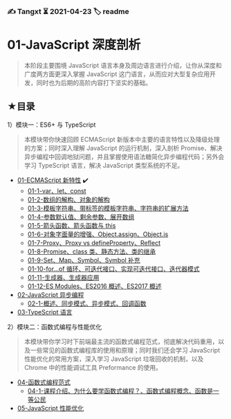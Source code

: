 ### ✍️ Tangxt ⏳ 2021-04-23 🏷️ readme

# 01-JavaScript 深度剖析

> 本阶段主要围境 JavaScript 语言本身及周边语言进行介绍，让你从深度和广度两方面更深入掌握 JavaScript 这门语言，从而应对大型复杂应用开发，同时也为后期的高阶内容打下坚实的基础。

## ★目录

1）模块一：ES6+ 与 TypeScript

> 本模块带你快速回顾 ECMAScript 新版本中主要的语言特性以及降级处理的方案；同时深入理解 JavaScript 的运行机制，深入剖析 Promise、解决异步编程中回调地狱问题，并且掌握使用语法糖简化异步编程代码；另外会学习 TypeScript 语言，解决 JavaScript 类型系统的不足。

- [01-ECMAScript 新特性](./01.md) ✔️
  - [01-1-var、let、const](./01-1.md)
  - [01-2-数组的解构、对象的解构](./01-2.md)
  - [01-3-模板字符串、带标签的模板字符串、字符串的扩展方法](./01-3.md)
  - [01-4-参数默认值、剩余参数、展开数组](./01-4.md)
  - [01-5-箭头函数、箭头函数与 this](./01-5.md)
  - [01-6-对象字面量的增强、Object.assign、Object.is](./01-6.md)
  - [01-7-Proxy、Proxy vs defineProperty、Reflect](./01-7.md)
  - [01-8-Promise、class 类、静态方法、类的继承](./01-8.md)
  - [01-9-Set、Map、Symbol、Symbol 补充](./01-9.md)
  - [01-10-for...of 循环、可迭代接口、实现可迭代接口、迭代器模式](./01-10.md)
  - [01-11-生成器、生成器应用](./01-11.md)
  - [01-12-ES Modules、ES2016 概述、ES2017 概述](./01-12.md)
- [02-JavaScript 异步编程](./02.md)
  - [02-1-概述、同步模式、异步模式、回调函数](./02-1.md)
- [03-TypeScript 语言](./03.md)

2）模块二：函数式编程与性能优化

> 本模块带你学习时下前端最主流的函数式编程范式，彻底解决代码重用，以及一些常见的函数式编程库的使用和原理；同时我们还会学习 JavaScript 性能优化的常用方案，深入学习 JavaScript 垃圾回收的机制，以及 Chrome 中的性能调试工具 Preformance 的使用。

- [04-函数式编程范式](./04.md)
  - [04-1-课程介绍、为什么要学函数式编程？、函数式编程概念、函数是一等公民](./04-1.md)
- [05-JavaScript 性能优化](./05.md)